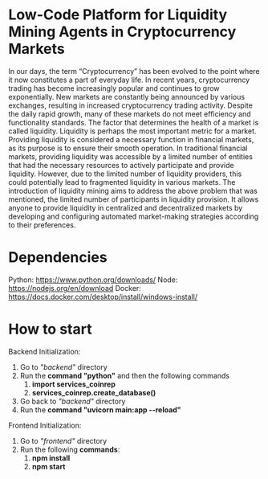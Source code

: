 # Low-Code Platform for Liquidity Mining Agents in Cryptocurrency Markets
In our days, the term “Cryptocurrency” has been evolved to the point where it now constitutes a part of everyday life. In recent years, cryptocurrency trading has become increasingly popular and continues to grow exponentially. New markets are constantly being announced by various exchanges, resulting in increased cryptocurrency trading activity.
Despite the daily rapid growth, many of these markets do not meet efficiency and functionality standards. The factor that determines the health of a market is called liquidity. Liquidity is perhaps the most important metric for a market.
Providing liquidity is considered a necessary function in financial markets, as its purpose is to ensure their smooth operation. In traditional financial markets, providing liquidity was accessible by a limited number of entities that had the necessary resources to actively participate and provide liquidity. However, due to the limited number of liquidity providers, this could potentially lead to fragmented liquidity in various markets.
The introduction of liquidity mining aims to address the above problem that was mentioned, the limited number of participants in liquidity provision. It allows anyone to provide liquidity in centralized and decentralized markets by developing and configuring automated market-making strategies according to their preferences.

# Dependencies
Python: https://www.python.org/downloads/
Node: https://nodejs.org/en/download
Docker: https://docs.docker.com/desktop/install/windows-install/

# How to start
Backend Initialization:
1. Go to *"backend"* directory
2. Run the **command "python"** and then the following commands
	1. **import services_coinrep**
	2. **services_coinrep.create_database()**
4. Go back to *"backend"* directory
5. Run the **command "uvicorn main:app --reload"**
>
>
Frontend Initialization:
1. Go to *"frontend"* directory
2. Run the following **commands**:
	1. **npm install**
	2. **npm start**

